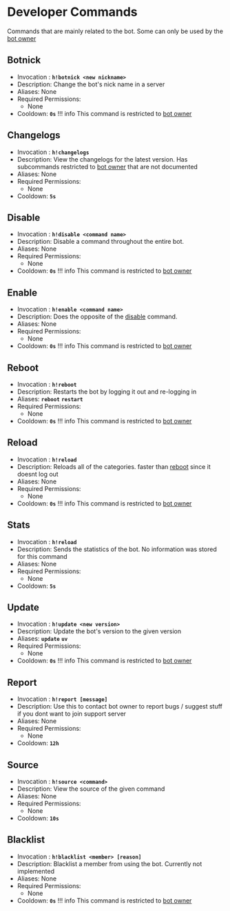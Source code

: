 # Developer Commands

Commands that are mainly related to the bot. Some can only be used by the [bot owner](https://discord.com/users/754557382708822137)

## Botnick

- Invocation : **`h!botnick <new nickname>`**
- Description: Change the bot's nick name in a server
- Aliases: None
- Required Permissions:
    - None
- Cooldown: **`0s`**
!!! info
    This command is restricted to [bot owner](https://discord.com/users/754557382708822137)

## Changelogs

- Invocation : **`h!changelogs`**
- Description: View the changelogs for the latest version. Has subcommands restricted to [bot owner](https://discord.com/users/754557382708822137) that are not documented
- Aliases: None
- Required Permissions:
    - None
- Cooldown: **`5s`**

## Disable

- Invocation : **`h!disable <command name>`**
- Description: Disable a command throughout the entire bot.
- Aliases: None
- Required Permissions:
    - None
- Cooldown: **`0s`**
!!! info
    This command is restricted to [bot owner](https://discord.com/users/754557382708822137)

## Enable

- Invocation : **`h!enable <command name>`**
- Description: Does the opposite of the [disable](#disable) command.
- Aliases: None
- Required Permissions:
    - None
- Cooldown: **`0s`**
!!! info
    This command is restricted to [bot owner](https://discord.com/users/754557382708822137)

## Reboot

- Invocation : **`h!reboot`**
- Description: Restarts the bot by logging it out and re-logging in
- Aliases: **`reboot`** **`restart`**
- Required Permissions:
    - None
- Cooldown: **`0s`**
!!! info
    This command is restricted to [bot owner](https://discord.com/users/754557382708822137)

## Reload

- Invocation : **`h!reload`**
- Description: Reloads all of the categories. faster than [reboot](#reboot) since it doesnt log out
- Aliases: None
- Required Permissions:
    - None
- Cooldown: **`0s`**
!!! info
    This command is restricted to [bot owner](https://discord.com/users/754557382708822137)

## Stats

- Invocation : **`h!reload`**
- Description: Sends the statistics of the bot. No information was stored for this command
- Aliases: None
- Required Permissions:
    - None
- Cooldown: **`5s`**

## Update

- Invocation : **`h!update <new version>`**
- Description: Update the bot's version to the given version
- Aliases: **`update`** **`uv`**
- Required Permissions:
    - None
- Cooldown: **`0s`**
!!! info
    This command is restricted to [bot owner](https://discord.com/users/754557382708822137)

## Report

- Invocation : **`h!report [message]`**
- Description: Use this to contact bot owner to report bugs / suggest stuff if you dont want to join support server
- Aliases: None
- Required Permissions:
    - None
- Cooldown: **`12h`**

## Source

- Invocation : **`h!source <command>`**
- Description: View the source of the given command
- Aliases: None
- Required Permissions:
    - None
- Cooldown: **`10s`**

## Blacklist

- Invocation : **`h!blacklist <member> [reason]`**
- Description: Blacklist a member from using the bot. Currently not implemented
- Aliases: None
- Required Permissions:
    - None
- Cooldown: **`0s`**
!!! info
    This command is restricted to [bot owner](https://discord.com/users/754557382708822137)

